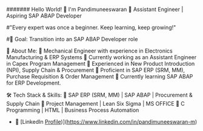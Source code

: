 ####### Hello World! 👋 I'm Pandimuneeswaran
🚀 Assistant Engineer | Aspiring SAP ABAP Developer

#"Every expert was once a beginner. Keep learning, keep growing!"

#📌 Goal: Transition into an SAP ABAP Developer role 

🌟 About Me:
🔹 Mechanical Engineer with experience in Electronics Manufacturing & ERP Systems
🔹 Currently working as an Assistant Engineer in Capex Program Management
🔹 Experienced in New Product Introduction (NPI), Supply Chain & Procurement
🔹 Proficient in SAP ERP (SRM, MM), Purchase Requisition & Order Management
🔹 Currently learning SAP ABAP for ERP Development.


🛠 Tech Stack & Skills:
🔹 SAP ERP (SRM, MM) | SAP ABAP | Procurement & Supply Chain
🔹 Project Management | Lean Six Sigma | MS OFFICE
🔹 C Programming | HTML | Business Process Automation


- 💼 [LinkedIn [Profile]())](https://www.linkedin.com/in/pandimuneeswaran-m)
